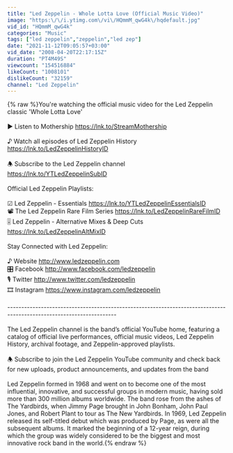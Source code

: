 ```yaml
---
title: "Led Zeppelin - Whole Lotta Love (Official Music Video)"
image: "https:\/\/i.ytimg.com\/vi\/HQmmM_qwG4k\/hqdefault.jpg"
vid_id: "HQmmM_qwG4k"
categories: "Music"
tags: ["led zeppelin","zeppelin","led zep"]
date: "2021-11-12T09:05:57+03:00"
vid_date: "2008-04-20T22:17:15Z"
duration: "PT4M49S"
viewcount: "154516884"
likeCount: "1008101"
dislikeCount: "32159"
channel: "Led Zeppelin"
---
```

{% raw %}You're watching the official music video for the Led Zeppelin classic 'Whole Lotta Love' <br /><br />► Listen to Mothership <a rel="nofollow" target="blank" href="https://lnk.to/StreamMothership">https://lnk.to/StreamMothership</a> <br /><br />♪ Watch all episodes of Led Zeppelin History <a rel="nofollow" target="blank" href="https://lnk.to/LedZeppelinHistoryID">https://lnk.to/LedZeppelinHistoryID</a><br /><br />🕭 Subscribe to the Led Zeppelin channel <a rel="nofollow" target="blank" href="https://lnk.to/YTLedZeppelinSubID">https://lnk.to/YTLedZeppelinSubID</a><br /><br />Official Led Zeppelin Playlists:<br /><br />☑ Led Zeppelin - Essentials <a rel="nofollow" target="blank" href="https://lnk.to/YTLedZeppelinEssentialsID">https://lnk.to/YTLedZeppelinEssentialsID</a><br />📽 The Led Zeppelin Rare Film Series <a rel="nofollow" target="blank" href="https://lnk.to/LedZeppelinRareFilmID">https://lnk.to/LedZeppelinRareFilmID</a><br />🎚 Led Zeppelin - Alternative Mixes &amp; Deep Cuts <a rel="nofollow" target="blank" href="https://lnk.to/LedZeppelinAltMixID">https://lnk.to/LedZeppelinAltMixID</a><br /><br />Stay Connected with Led Zeppelin:<br /><br />♪ Website <a rel="nofollow" target="blank" href="http://www.ledzeppelin.com">http://www.ledzeppelin.com</a> <br />🎛 Facebook  <a rel="nofollow" target="blank" href="http://www.facebook.com/ledzeppelin">http://www.facebook.com/ledzeppelin</a><br />🎙 Twitter <a rel="nofollow" target="blank" href="http://www.twitter.com/ledzeppelin">http://www.twitter.com/ledzeppelin</a> <br />🎞 Instagram <a rel="nofollow" target="blank" href="https://www.instagram.com/ledzeppelin">https://www.instagram.com/ledzeppelin</a> <br /><br />---------------------------------------------------------------------------------------------------------------------<br /><br />The Led Zeppelin channel is the band’s official YouTube home, featuring a catalog of official live performances, official music videos, Led Zeppelin History, archival footage, and Zeppelin-approved playlists. <br /><br />🕭 Subscribe to join the Led Zeppelin YouTube community and check back for new uploads, product announcements, and updates from the band<br /><br />Led Zeppelin formed in 1968 and went on to become one of the most influential, innovative, and successful groups in modern music, having sold more than 300 million albums worldwide. The band rose from the ashes of The Yardbirds, when Jimmy Page brought in John Bonham, John Paul Jones, and Robert Plant to tour as The New Yardbirds. In 1969, Led Zeppelin released its self-titled debut which was produced by Page, as were all the subsequent albums. It marked the beginning of a 12-year reign, during which the group was widely considered to be the biggest and most innovative rock band in the world.{% endraw %}
